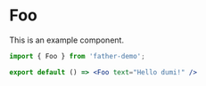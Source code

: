 # Foo

This is an example component.

```jsx
import { Foo } from 'father-demo';

export default () => <Foo text="Hello dumi!" />
```

